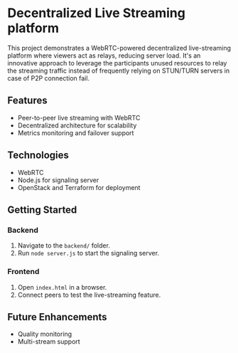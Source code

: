# Decentralized Live Streaming platform

This project demonstrates a WebRTC-powered decentralized live-streaming platform where viewers act as relays, reducing server load. It's an innovative approach to leverage the participants unused resources to relay the streaming traffic instead of frequently relying on STUN/TURN servers in case of P2P connection fail.

## Features
- Peer-to-peer live streaming with WebRTC
- Decentralized architecture for scalability
- Metrics monitoring and failover support

## Technologies
- WebRTC
- Node.js for signaling server
- OpenStack and Terraform for deployment

## Getting Started
### Backend
1. Navigate to the `backend/` folder.
2. Run `node server.js` to start the signaling server.

### Frontend
1. Open `index.html` in a browser.
2. Connect peers to test the live-streaming feature.

## Future Enhancements
- Quality monitoring
- Multi-stream support
